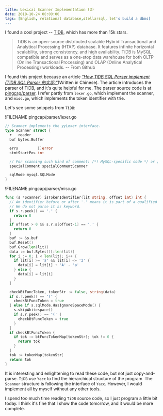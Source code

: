 ```yaml
---
title: Lexical Scanner Implementation (3)
date: 2018-10-24 00:00:00
tags: [English, relational database,stellarsql, let's build a dbms]
---
```


I found a cool project -- [TiDB](https://github.com/pingcap/tidb), which has more than 15k stars.

> TiDB is an open-source distributed scalable Hybrid Transactional and Analytical Processing (HTAP) database. It features infinite horizontal scalability, strong consistency, and high availability. TiDB is MySQL compatible and serves as a one-stop data warehouse for both OLTP (Online Transactional Processing) and OLAP (Online Analytical Processing) workloads. -- From Github

I found this project because an article [*"How TiDB SQL Parser implement (TiDB SQL Parser 的实现)"*](https://pingcap.com/blog-cn/tidb-source-code-reading-5/)(Written in Chinese). The article introduces the parser of TiDB, and it's quite helpful for me. The parser source code is at [pingcap/parser](https://github.com/pingcap/parser). I refer partly from `lexer.go`, which implement the scanner, and `misc.go`, which implements the token identifier with trie.

Let's see some snippets from `TiDB`:

!FILENAME pingcap/parser/lexer.go

```go
// Scanner implements the yyLexer interface.
type Scanner struct {
  r   reader
  buf bytes.Buffer

  errs         []error
  stmtStartPos int

  // For scanning such kind of comment: /*! MySQL-specific code */ or /*+ optimizer hint */
  specialComment specialCommentScanner

  sqlMode mysql.SQLMode
}
```

!FILENAME pingcap/parser/misc.go

```go
func (s *Scanner) isTokenIdentifier(lit string, offset int) int {
  // An identifier before or after '.' means it is part of a qualified identifier.
  // We do not parse it as keyword.
  if s.r.peek() == '.' {
    return 0
  }
  if offset > 0 && s.r.s[offset-1] == '.' {
    return 0
  }
  buf := &s.buf
  buf.Reset()
  buf.Grow(len(lit))
  data := buf.Bytes()[:len(lit)]
  for i := 0; i < len(lit); i++ {
    if lit[i] >= 'a' && lit[i] <= 'z' {
      data[i] = lit[i] + 'A' - 'a'
    } else {
      data[i] = lit[i]
    }
  }

  checkBtFuncToken, tokenStr := false, string(data)
  if s.r.peek() == '(' {
    checkBtFuncToken = true
  } else if s.sqlMode.HasIgnoreSpaceMode() {
    s.skipWhitespace()
    if s.r.peek() == '(' {
      checkBtFuncToken = true
    }
  }
  if checkBtFuncToken {
    if tok := btFuncTokenMap[tokenStr]; tok != 0 {
      return tok
    }
  }
  tok := tokenMap[tokenStr]
  return tok
}
```

It is interesting and enlightening to read these code, but not just copy-and-parse. `TiDB` use `Yacc` to find the hierarchical structure of the program. The `Scanner` structure is following the interface of `Yacc`. However, I would implement all by myself without any other tools.

I spend too much time reading `TiDB` source code, so I just program a little bit today. I think it's fine that I show the code tomorrow, and it would be more complete.
